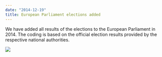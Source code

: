 ```yaml
---
date: "2014-12-19"
title: European Parliament elections added
---
```


We have added all results of the elections to the European Parliament in 2014. The coding is based on the official election results provided by the respective national authorities.

![](/images/parliament-germany.jpg)
